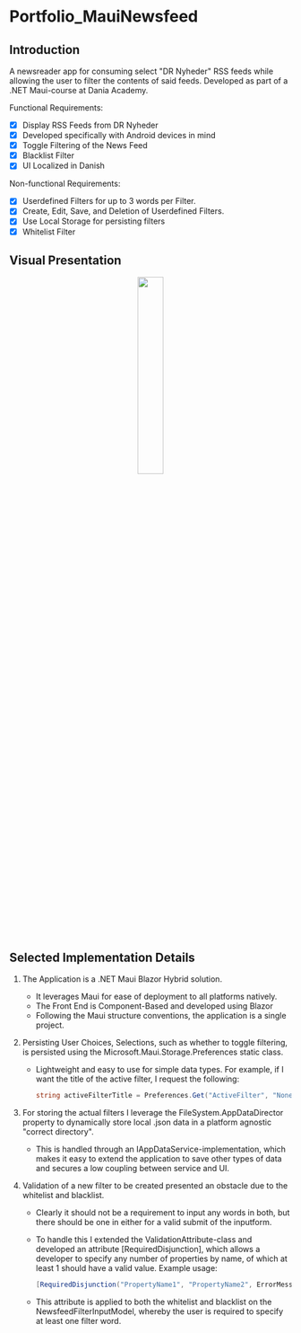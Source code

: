 # Portfolio_MauiNewsfeed

## Introduction

A newsreader app for consuming select "DR Nyheder" RSS feeds while allowing the user to filter the contents of said feeds. Developed as part of a .NET Maui-course at  Dania Academy.

Functional Requirements:
- [x] Display RSS Feeds from DR Nyheder
- [x] Developed specifically with Android devices in mind
- [x] Toggle Filtering of the News Feed
- [x] Blacklist Filter
- [x] UI Localized in Danish 

Non-functional Requirements:
- [x] Userdefined Filters for up to 3 words per Filter.
- [x] Create, Edit, Save, and Deletion of Userdefined Filters. 
- [x] Use Local Storage for persisting filters
- [x] Whitelist Filter

## Visual Presentation

   
<p align="center">
  <img width="30%" height="auto" src="https://user-images.githubusercontent.com/76184606/224510513-f100979b-cf71-426a-bd8c-7578ffa245a2.png">
</p>
   
## Selected Implementation Details


1. The Application is a .NET Maui Blazor Hybrid solution. 
   - It leverages Maui for ease of deployment to all platforms natively.
   - The Front End is Component-Based and developed using Blazor
   - Following the Maui structure conventions, the application is a single project.



2. Persisting User Choices, Selections, such as whether to toggle filtering, is persisted using the Microsoft.Maui.Storage.Preferences static class.
   - Lightweight and easy to use for simple data types. For example, if I want the title of the active filter, I request the following:
   
      ```cs
      string activeFilterTitle = Preferences.Get("ActiveFilter", "None");
      ```
      
3. For storing the actual filters I leverage the FileSystem.AppDataDirector property to dynamically store local .json data in a platform agnostic "correct directory".
   - This is handled through an IAppDataService<T>-implementation, which makes it easy to extend the application to save other types of data and secures a low coupling between service and UI.

4. Validation of a new filter to be created presented an obstacle due to the whitelist and blacklist. 
   - Clearly it should not be a requirement to input any words in both, but there should be one in either for a valid submit of the inputform.
   - To handle this I extended the ValidationAttribute-class and developed an attribute [RequiredDisjunction], which allows a developer to specify any number of properties by name, of which at least 1 should have a valid value. Example usage:
   
      ```cs
      [RequiredDisjunction("PropertyName1", "PropertyName2", ErrorMessage = "At least one of these should be filled out."]
      ```
   
   - This attribute is applied to both the whitelist and blacklist on the NewsfeedFilterInputModel, whereby the user is required to specify at least one filter word.
